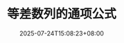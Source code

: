 ---
weight: 320
title: "等差数列的通项公式"
description: ""
icon: "article"
date: "2025-07-24T15:08:23+08:00"
lastmod: "2025-07-24T15:08:23+08:00"
draft: true
toc: true
---